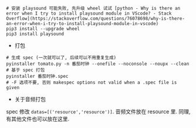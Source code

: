 

```
# 安装 playsound 可能失败, 先升级 wheel 试试 [python - Why is there an error when I try to install playsound module in VScode? - Stack Overflow](https://stackoverflow.com/questions/76078698/why-is-there-an-error-when-i-try-to-install-playsound-module-in-vscode)
pip3 install --upgrade wheel
pip3 install playsound
```

- 打包

```
# 生成 spec (一次就可以了, 后续可以不用重复生成)
pyinstaller tomato.py -n 番茄时钟 --onefile --noconsole --noupx --clean
# 基于 spec 打包
pyinstaller 番茄时钟.spec
# -F 选项不要, 否则 makespec options not valid when a .spec file is given
```

- 关于音频打包

spec 修改 `datas=[('resource','resource')]`.
音频文件放在 resource 里.
同理, 有其他文件也可以放在这里.
